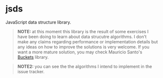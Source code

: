 # jsds

JavaScript data structure library.

> **NOTE:** at this moment this library is the result of some exercises I have been doing to learn about data strucutre algorithms. I don't make any claims regarding performance or implementation details but any ideas on how to improve the solutions is very welcome. If you want a more mature solution, you may check Mauricio Santo's [Buckets](https://github.com/mauriciosantos/Buckets-JS) library.

> **NOTE2:** you can see the the algorithms I intend to implement in the issue tracker.
